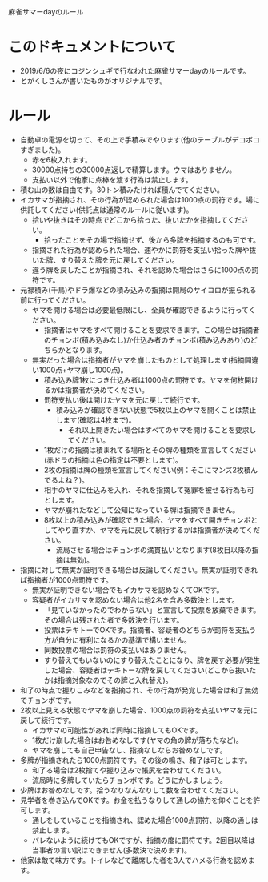 麻雀サマーdayのルール


# このドキュメントについて

* 2019/6/6の夜にコジンシュギで行なわれた麻雀サマーdayのルールです。
* とがくしさんが書いたものがオリジナルです。

# ルール

* 自動卓の電源を切って、その上で手積みでやります(他のテーブルがデコボコすぎました)。
  * 赤を6枚入れます。
  * 30000点持ちの30000点返しで精算します。ウマはありません。
  * 支払い以外で他家に点棒を渡す行為は禁止します。
* 積む山の数は自由です。30トン積みたければ積んでてください。
* イカサマが指摘され、その行為が認められた場合は1000点の罰符です。場に供託してください(供託点は通常のルールに従います)。
  * 拾いや抜きはその時点でどこから拾った、抜いたかを指摘してください。
    * 拾ったことをその場で指摘せず、後から多牌を指摘するのも可です。
  * 指摘された行為が認められた場合、速やかに罰符を支払い拾った牌や抜いた牌、すり替えた牌を元に戻してください。
  * 違う牌を戻したことが指摘され、それを認めた場合はさらに1000点の罰符です。
* 元禄積み(千鳥)やドラ爆などの積み込みの指摘は開局のサイコロが振られる前に行ってください。
  * ヤマを開ける場合は必要最低限にし、全員が確認できるように行ってください。
    * 指摘者はヤマをすべて開けることを要求できます。この場合は指摘者のチョンボ(積み込みなし)か仕込み者のチョンボ(積み込みあり)のどちらかとなります。
  * 無実だった場合は指摘者がヤマを崩したものとして処理します(指摘間違い1000点+ヤマ崩し1000点)。
    * 積み込み牌1枚につき仕込み者は1000点の罰符です。ヤマを何枚開けるかは指摘者が決めてください。
	* 罰符支払い後は開けたヤマを元に戻して続行です。
	  * 積み込みが確認できない状態で5枚以上のヤマを開くことは禁止します(確認は4枚まで)。
	    * それ以上開きたい場合はすべてのヤマを開けることを要求してください。
	* 1枚だけの指摘は積まれてる場所とその牌の種類を宣言してください(赤ドラの指摘は色の指定は不要とします)。
	* 2枚の指摘は牌の種類を宣言してください(例：そこにマンズ2枚積んでるよね？)。
    * 相手のヤマに仕込みを入れ、それを指摘して冤罪を被せる行為も可とします。
	* ヤマが崩れたなどして公知になっている牌は指摘できません。
	* 8枚以上の積み込みが確認できた場合、ヤマをすべて開きチョンボとしてやり直すか、ヤマを元に戻して続行するかは指摘者が決めてください。
	  * 流局させる場合はチョンボの満貫払いとなります(8枚目以降の指摘は無効)。
* 指摘に対して無実が証明できる場合は反論してください。無実が証明できれば指摘者が1000点罰符です。
  * 無実が証明できない場合でもイカサマを認めなくてOKです。
  * 容疑者がイカサマを認めない場合は他2名を含み多数決とします。
	* 「見ていなかったのでわからない」と宣言して投票を放棄できます。その場合は残された者で多数決を行います。
    * 投票はテキトーでOKです。指摘者、容疑者のどちらが罰符を支払う方が自分に有利になるかの基準で構いません。
    * 同数投票の場合は罰符の支払いはありません。
	* すり替えてもいないのにすり替えたことになり、牌を戻す必要が発生した場合、容疑者はテキトーな牌を戻してください(どこから抜いたかは指摘対象なのでその牌と入れ替え)。
* 和了の時点で握りこみなどを指摘され、その行為が発覚した場合は和了無効でチョンボです。
* 2枚以上見える状態でヤマを崩した場合、1000点の罰符を支払いヤマを元に戻して続行です。
  * イカサマの可能性があれば同時に指摘してもOKです。
  * 1枚だけ崩した場合はお咎めなしです(ヤマの角の牌が落ちたなど)。
  * ヤマを崩しても自己申告なし、指摘なしならお咎めなしです。
* 多牌が指摘されたら1000点罰符です。その後の鳴き、和了は可とします。
  * 和了る場合は2枚捨てや握り込みで帳尻を合わせてください。
  * 流局時に多牌していたらチョンボです。どうにかしましょう。
* 少牌はお咎めなしです。拾うなりなんなりして数を合わせてください。
* 見学者を巻き込んでOKです。お金を払うなりして通しの協力を仰ぐことを許可します。
  * 通しをしていることを指摘され、認めた場合1000点罰符、以降の通しは禁止します。
  * バレないように続けてもOKですが、指摘の度に罰符です。2回目以降は当事者の言い訳はできません(多数決で決めます)。
* 他家は敵で味方です。トイレなどで離席した者を3人でハメる行為を認めます。
